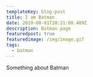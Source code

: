 ```yaml
---
templateKey: blog-post
title: I am Batman
date: 2019-08-01T20:21:00.409Z
description: Batman page
featuredpost: true
featuredimage: /img/image.gif
tags:
  - batman
---
```

Something about Batman
